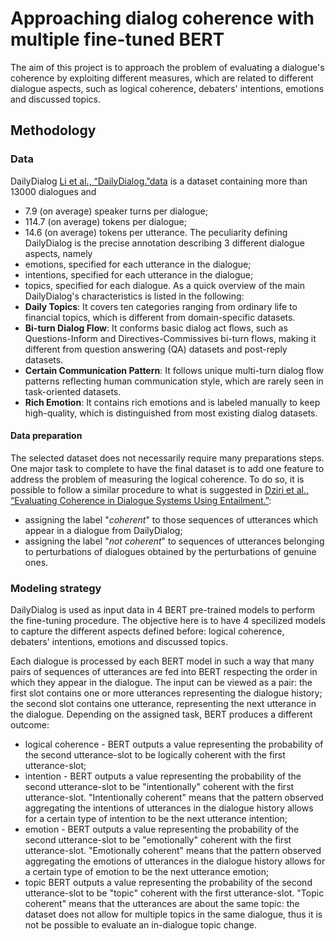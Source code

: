 # Approaching dialog coherence with multiple fine-tuned BERT
The aim of this project is to approach the problem of evaluating a dialogue's coherence by exploiting different measures, which are related to different dialogue aspects, such as logical coherence, debaters' intentions, emotions and discussed topics.

## Methodology
### Data
DailyDialog [Li et al., “DailyDialog.”](https://aclanthology.org/I17-1099)[data](https://aclanthology.org/attachments/I17-1099.Datasets.zip) is a dataset containing more than 13000 dialogues and
- 7.9 (on average) speaker turns per dialogue;
- 114.7 (on average) tokens per dialogue;
- 14.6 (on average) tokens per utterance.
The peculiarity defining DailyDialog is the precise annotation describing 3 different dialogue aspects, namely
- emotions, specified for each utterance in the dialogue;
- intentions, specified for each utterance in the dialogue;
- topics, specified for each dialogue.
As a quick overview of the main DailyDialog's characteristics is listed in the following:
- **Daily Topics**: It covers ten categories ranging from ordinary life to financial topics, which is different from domain-specific datasets. 
- **Bi-turn Dialog Flow**: It conforms basic dialog act flows, such as Questions-Inform and Directives-Commissives bi-turn flows, making it different from question answering (QA) datasets and post-reply datasets. 
- **Certain Communication Pattern**: It follows unique multi-turn dialog flow patterns reflecting human communication style, which are rarely seen in task-oriented datasets.
- **Rich Emotion**: It contains rich emotions and is labeled manually to keep high-quality, which is distinguished from most existing dialog datasets.

#### Data preparation
The selected dataset does not necessarily require many preparations steps. One major task to complete to have the final dataset is to add one feature to address the problem of measuring the logical coherence. To do so, it is possible to follow a similar procedure to what is suggested in [Dziri et al., “Evaluating Coherence in Dialogue Systems Using Entailment.”](http://arxiv.org/abs/1904.03371):
- assigning the label "*coherent*" to those sequences of utterances which appear in a dialogue from DailyDialog;
- assigning the label "*not coherent*" to sequences of utterances belonging to perturbations of dialogues obtained by the perturbations of genuine ones.

### Modeling strategy
DailyDialog is used as input data in 4 BERT pre-trained models to perform the fine-tuning procedure. The objective here is to have 4 specilized models to capture the different aspects defined before: logical coherence, debaters' intentions, emotions and discussed topics.

Each dialogue is processed by each BERT model in such a way that many pairs of sequences of utterances are fed into BERT respecting the order in which they appear in the dialogue. The input can be viewed as a pair: the first slot contains one or more utterances representing the dialogue history; the second slot contains one utterance, representing the next utterance in the dialogue. Depending on the assigned task, BERT produces a different outcome:
- logical coherence - BERT outputs a value representing the probability of the second utterance-slot to be logically coherent with the first utterance-slot;
- intention - BERT outputs a value representing the probability of the second utterance-slot to be "intentionally" coherent with the first utterance-slot. "Intentionally coherent" means that the pattern observed aggregating the intentions of utterances in the dialogue history allows for a certain type of intention to be the next utterance intention;
- emotion - BERT outputs a value representing the probability of the second utterance-slot to be "emotionally" coherent with the first utterance-slot. "Emotionally coherent" means that the pattern observed aggregating the emotions of utterances in the dialogue history allows for a certain type of emotion to be the next utterance emotion;
- topic BERT outputs a value representing the probability of the second utterance-slot to be "topic" coherent with the first utterance-slot. "Topic coherent" means that the utterances are about the same topic: the dataset does not allow for multiple topics in the same dialogue, thus it is not be possible to evaluate an in-dialogue topic change.
